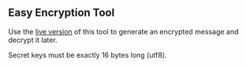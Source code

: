 ## Easy Encryption Tool

Use the [live version](https://pedrokohler.github.io/easy-encryption-tool/) of this tool to generate an encrypted message and decrypt it later.

Secret keys must be exactly 16 bytes long (utf8).
